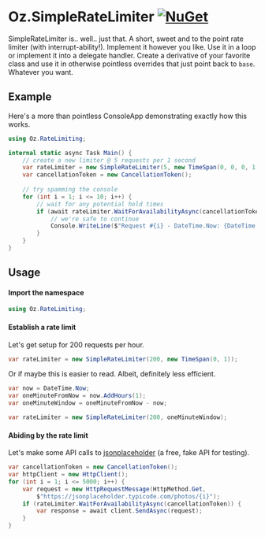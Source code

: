 ﻿# Oz.SimpleRateLimiter <a href="https://www.nuget.org/packages/Oz.SimpleRateLimiter"><img alt="NuGet" src="https://badgen.net/badge/Oz.SimpleRateLimiter/v1.0.0/blue?icon=nuget"/></a>
SimpleRateLimiter is.. well.. just that. A short, sweet and to the point rate limiter (with interrupt-ability!). Implement it however you like. Use it in a loop or implement it into a delegate handler. Create a derivative of your favorite class and use it in otherwise pointless overrides that just point back to `base`. Whatever you want.

## Example
Here's a more than pointless ConsoleApp demonstrating exactly how this works.
```csharp
using Oz.RateLimiting;

internal static async Task Main() {
    // create a new limiter @ 5 requests per 1 second
    var rateLimiter = new SimpleRateLimiter(5, new TimeSpan(0, 0, 0, 1));
    var cancellationToken = new CancellationToken();
    
    // try spamming the console
    for (int i = 1; i <= 10; i++) {
        // wait for any potential hold times 
        if (await rateLimiter.WaitForAvailabilityAsync(cancellationToken)) {
            // we're safe to continue
            Console.WriteLine($"Request #{i} - DateTime.Now: {DateTime.Now}");
        }
    }
}
```

## Usage
#### Import the namespace
```csharp
using Oz.RateLimiting;
```
#### Establish a rate limit
Let's get setup for 200 requests per hour.
```csharp
var rateLimiter = new SimpleRateLimiter(200, new TimeSpan(0, 1));
```
Or if maybe this is easier to read. Albeit, definitely less efficient.
```csharp
var now = DateTime.Now;
var oneMinuteFromNow = now.AddHours(1);
var oneMinuteWindow = oneMinuteFromNow - now;

var rateLimiter = new SimpleRateLimiter(200, oneMinuteWindow);
```
#### Abiding by the rate limit
Let's make some API calls to [jsonplaceholder](https://jsonplaceholder.typicode.com/) (a free, fake API for testing).
```csharp
var cancellationToken = new CancellationToken();
var httpClient = new HttpClient();
for (int i = 1; i <= 5000; i++) {
    var request = new HttpRequestMessage(HttpMethod.Get,
        $"https://jsonplaceholder.typicode.com/photos/{i}");
    if (rateLimiter.WaitForAvailabilityAsync(cancellationToken)) {
        var response = await client.SendAsync(request);
    }
}
```